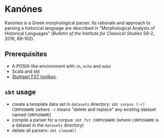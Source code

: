 # Kanónes

Kanónes is a Greek morphological parser.  Its rationale and approach to parsing a historical language are described in "Morphological Analysis of Historical Languages" (*Bulletin of the Institute for Classical Studies* 59-2, 2016, 89-102).


## Prerequisites

- A POSIX-like environment with `sh`, `echo` and `make`
- Scala and sbt
- [Stuttgart FST toolbox](http://www.cis.uni-muenchen.de/~schmid/tools/SFST/).


## `sbt` usage

- create a template data set in `datasets` directory: `sbt corpus [-r] CORPUSNAME` (where `-r` means "delete and replace" any existing dataset named `CORPUSNAME`)
- compile a parser for a corpus:  `sbt fst CORPUSNAME` (where `CORPUSNAME` is a dataset in the `datasets` directory)
- delete all parsers:  `sbt cleanAll`
